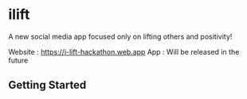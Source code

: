 # ilift

A new social media app focused only on lifting others and positivity!

Website : https://i-lift-hackathon.web.app
App : Will be released in the future

## Getting Started

